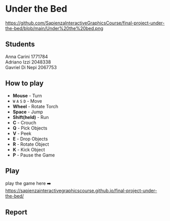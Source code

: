 # Under the Bed 
https://github.com/SapienzaInteractiveGraphicsCourse/final-project-under-the-bed/blob/main/Under%20the%20bed.png
## Students
Anna Carini 1771784 <br>
Adriano Izzi 2048338 <br>
Gavriel Di Nepi 2067753 <br>

## How to play
- **Mouse** - Turn
- `W` `A` `S` `D` - Move
- **Wheel** - Rotate Torch
- **Space** - Jump
- **Shift(held)** - Run
- **C** - Crouch
- **Q** - Pick Objects
- **V** - Peek
- **E** - Drop Objects
- **R** - Rotate Object
- **K** - Kick Object
- **P** - Pause the Game

## Play
play the game here ➡️ https://sapienzainteractivegraphicscourse.github.io/final-project-under-the-bed/

## Report
